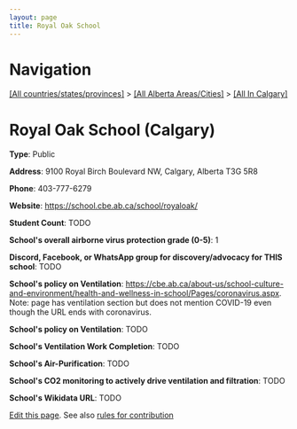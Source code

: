 ```yaml
---
layout: page
title: Royal Oak School
---
```

# Navigation

[[All countries/states/provinces]](../../..) > [[All Alberta Areas/Cities]](../..) > [[All In Calgary]](..)

# Royal Oak School (Calgary)

**Type**: Public

**Address**: 9100 Royal Birch Boulevard NW, Calgary, Alberta T3G 5R8

**Phone**: 403-777-6279

**Website**: <https://school.cbe.ab.ca/school/royaloak/>

**Student Count**: TODO

**School's overall airborne virus protection grade (0-5)**: 1

**Discord, Facebook, or WhatsApp group for discovery/advocacy for THIS school**: TODO

**School's policy on Ventilation**: <https://cbe.ab.ca/about-us/school-culture-and-environment/health-and-wellness-in-school/Pages/coronavirus.aspx>. Note: page has ventilation section but does not mention COVID-19 even though the URL ends with coronavirus.

**School's policy on Ventilation**: TODO

**School's Ventilation Work Completion**: TODO

**School's Air-Purification**: TODO

**School's CO2 monitoring to actively drive ventilation and filtration**: TODO

**School's Wikidata URL**: TODO


[Edit this page](https://github.com/ventilate-schools/AB/edit/main/./Calgary/Royal_Oak_School.md). See also [rules for contribution](../../../contribution-rules/)